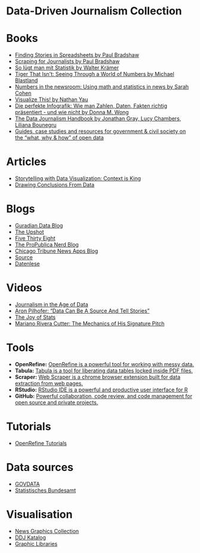 # Data-Driven Journalism Collection


# Books

* 	[Finding Stories in Spreadsheets by Paul Bradshaw](https://leanpub.com/spreadsheetstories)
*	[Scraping for Journalists by Paul Bradshaw](https://leanpub.com/scrapingforjournalists)
*	[So lügt man mit Statistik by Walter Krämer](http://www.amazon.de/So-l%C3%BCgt-man-mit-Statistik/dp/3492264131/ref=sr_1_3?ie=UTF8&qid=1431690234&sr=8-3&keywords=wie+l%C3%BCgt+man+mit+statistik)
*	[Tiger That Isn't: Seeing Through a World of Numbers by Michael Blastland](http://www.amazon.de/Tiger-That-Isnt-Through-Numbers/dp/1846681111/ref=sr_1_1?ie=UTF8&qid=1431690285&sr=8-1&keywords=the+tiger+that+isn%27t)
*	[Numbers in the newsroom: Using math and statistics in news by Sarah Cohen](http://www.amazon.com/Numbers-newsroom-Using-math-statistics/dp/B0006E8VEC)
*	[Visualize This! by Nathan Yau](http://www.amazon.de/Visualize-This-Nathan-Yau/dp/3527760229/ref=sr_1_3?ie=UTF8&qid=1431690325&sr=8-3&keywords=nathan+yau)
*	[Die perfekte Infografik: Wie man Zahlen, Daten, Fakten richtig präsentiert - und wie nicht by  Donna M. Wong](http://www.amazon.de/Die-perfekte-Infografik-richtig-pr%C3%A4sentiert/dp/3868812776/ref=sr_1_1?ie=UTF8&qid=1431690490&sr=8-1&keywords=die+perfekte+infografik)
*	[The Data Journalism Handbook by Jonathan Gray, Lucy Chambers, Liliana Bounegru](http://datajournalismhandbook.org/)
*	[Guides, case studies and resources for government & civil society on the “what, why & how” of open data](http://opendatahandbook.org/)


# Articles

* 	[Storytelling with Data Visualization: Context is King](http://towcenter.org/storytelling-with-data-visualization-context-is-king/)
* 	[Drawing Conclusions From Data](https://source.opennews.org/en-US/learning/statistically-sound-data-journalism/)


# Blogs

*	[Guradian Data Blog](http://www.theguardian.com/data)
*	[The Upshot](http://www.nytimes.com/upshot)
*	[Five Thirty Eight](http://fivethirtyeight.com)
*	[The ProPublica Nerd Blog](https://www.propublica.org/nerds)
*	[Chicago Tribune News Apps Blog](http://blog.apps.chicagotribune.com)
*	[Source](https://source.opennews.org)
*	[Datenlese](http://www.spiegel.de/thema/daten)


# Videos

*	[Journalism in the Age of Data](http://datajournalism.stanford.edu/noflash.html)
* 	[Aron Pilhofer: “Data Can Be A Source And Tell Stories”](http://blogs.cccb.org/lab/en/video_aron-pilhofer-les-dades-poden-ser-una-font-i-explicar-histories/)
*	[The Joy of Stats](https://www.youtube.com/watch?v=jbkSRLYSojo)
*	[Mariano Rivera Cutter: The Mechanics of His Signature Pitch](https://www.youtube.com/watch?v=dMVXjRGTtG0&feature=player_embedded)

# Tools

*	__OpenRefine:__ [OpenRefine is a powerful tool for working with messy data.](http://openrefine.org/)
*	__Tabula:__ [Tabula is a tool for liberating data tables locked inside PDF files.](http://tabula.technology/)
*	__Scraper:__ [Web Scraper is a chrome browser extension built for data extraction from web pages.](https://chrome.google.com/webstore/detail/web-scraper/jnhgnonknehpejjnehehllkliplmbmhn)
*	__RStudio:__ [RStudio IDE is a powerful and productive user interface for R](http://www.rstudio.com/)
*	__GitHub:__ [Powerful collaboration, code review, and code management for open source and private projects.](https://github.com/)

# Tutorials

*	[OpenRefine Tutorials](https://github.com/OpenRefine/OpenRefine/wiki/External-Resources)

# Data sources

*	[GOVDATA](https://www.govdata.de/)
*	[Statistisches Bundesamt](https://www.destatis.de)

# Visualisation

*	[News Graphics Collection](http://collection.marijerooze.nl/)
*	[DDJ Katalog](http://katalog.datenjournalismus.net/#/)
*	[Graphic Libraries](selection.datavisualization.ch)